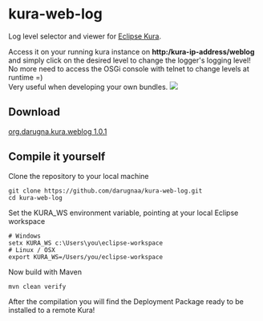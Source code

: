 # kura-web-log
Log level selector and viewer for [Eclipse Kura](http://www.eclipse.org/kura/).

Access it on your running kura instance on **http:/kura-ip-address/weblog** and simply click on the desired level to change the logger's logging level! No more need to access the OSGi console with telnet to change levels at runtime =)  
Very useful when developing your own bundles.
<img src="http://i.imgur.com/88mNJfz.png?1" />

## Download
[org.darugna.kura.weblog 1.0.1](https://docs.google.com/uc?id=0B0tptNwKwCF_UW0tOTBNZU83R0k&export=download)

## Compile it yourself
Clone the repository to your local machine

    git clone https://github.com/darugnaa/kura-web-log.git
    cd kura-web-log
    
Set the KURA_WS environment variable, pointing at your local Eclipse workspace

    # Windows
    setx KURA_WS c:\Users\you\eclipse-workspace
    # Linux / OSX
    export KURA_WS=/Users/you/eclipse-workspace
 
Now build with Maven

    mvn clean verify
    
After the compilation you will find the Deployment Package ready to be installed to a remote Kura!
